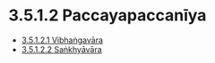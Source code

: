 

# 3.5.1.2 Paccayapaccanīya

* [3.5.1.2.1 Vibhaṅgavāra](3.5.1.2/3.5.1.2.1.md)
* [3.5.1.2.2 Saṅkhyāvāra](3.5.1.2/3.5.1.2.2.md)



